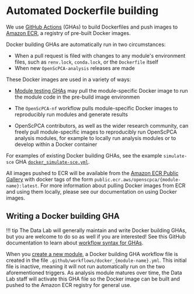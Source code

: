 # Automated Dockerfile building

We use [GitHub Actions](https://docs.github.com/en/actions) (GHAs) to build Dockerfiles and push images to [Amazon ECR](https://aws.amazon.com/ecr/), a registry of pre-built Docker images.

Docker building GHAs are automatically run in two circumstances:

- When a pull request is filed with changes to any module's environment files, such as `renv.lock`, `conda.lock`, or the `Dockerfile` itself
- When new `OpenScPCA-analysis` releases are made


These Docker images are used in a variety of ways:

- [Module testing GHAs](./run-module-gha.md) may pull the module-specific Docker image to run the module code in the pre-build image environmen
- The `OpenScPCA-nf` workflow pulls module-specific Docker images to reproducibly run modules and generate results <!-- STUB_LINK openscpca-nf -->

- OpenScPCA contributors, as well as the wider research community, can freely pull module-specific images to reproducibly run OpenScPCA analysis modules, for example to locally run analysis modules or to develop within a Docker container

For examples of existing Docker building GHAs, see the example `simulate-sce` GHA [`docker_simulate-sce.yml`](https://github.com/AlexsLemonade/OpenScPCA-analysis/blob/main/.github/workflows/docker_simulate-sce.yml).

All images pushed to ECR will be available from the [Amazon ECR Public Gallery](https://gallery.ecr.aws/openscpca) with docker tags of the form `public.ecr.aws/openscpca/{module-name}:latest`.
For more information about pulling Docker images from ECR and using them locally, please see our documentation on using Docker images. <!-- STUB_LINK using images. -->


## Writing a Docker building GHA

!!! tip
    The Data Lab will generally maintain and write Docker building GHAs, but you are welcome to do so as well if you are interested!
    See this GitHub documentation to learn about [workflow syntax for GHAs](https://docs.github.com/en/actions/using-workflows/workflow-syntax-for-github-actions).

When you [create a new module](../../contributing-to-analyses/analysis-modules/creating-a-module.md), a Docker building GHA workflow file is created in the file `.github/workflows/docker_{module-name}.yml`.
This initial file is inactive, meaning it will not run automatically run on the two aforementioned triggers.
As analysis module matures over time, the Data Lab staff will activate this GHA file so the Docker image can be built and pushed to the Amazon ECR registry for general use.
